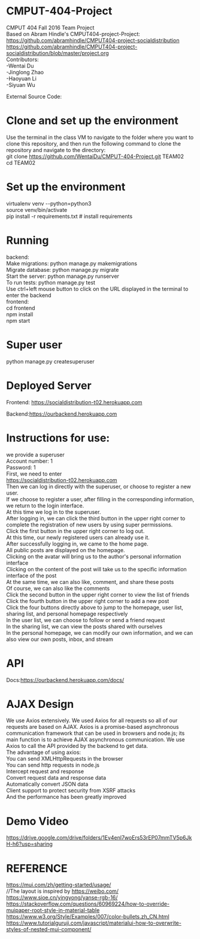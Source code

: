 # CMPUT-404-Project  
CMPUT 404 Fall 2016 Team Project  
Based on Abram Hindle's CMPUT404-project-Project: 
https://github.com/abramhindle/CMPUT404-project-socialdistribution  
 https://github.com/abramhindle/CMPUT404-project-socialdistribution/blob/master/project.org  
Contributors:  
-Wentai Du  
-Jinglong Zhao  
-Haoyuan Li  
-Siyuan Wu  
  
External Source Code:     

# Clone and set up the environment  
Use the terminal in the class VM to navigate to the folder where you want to clone this repository, and then run the following command to clone the repository and navigate to the directory:    
git clone https://github.com/WentaiDu/CMPUT-404-Project.git TEAM02  
cd TEAM02  
# Set up the environment    
virtualenv venv --python=python3  
source venv/bin/activate  
pip install -r requirements.txt # install requirements  

# Running
backend:  
Make migrations: python manage.py makemigrations  
Migrate database: python manage.py migrate  
Start the server: python manage.py runserver  
To run tests: python manage.py test  
Use ctrl+left mouse button to click on the URL displayed in the terminal to enter the backend  
frontend:  
cd frontend  
npm install  
npm start  
# Super user  
python manage.py createsuperuser  

# Deployed Server

Frontend: https://socialdistribution-t02.herokuapp.com

Backend:https://ourbackend.herokuapp.com


# Instructions for use:  
we provide a superuser  
Account number: 1  
Password: 1  
First, we need to enter  
https://socialdistribution-t02.herokuapp.com  
Then we can log in directly with the superuser, or choose to register a new user.  
If we choose to register a user, after filling in the corresponding information, we return to the login interface.  
At this time we log in to the superuser.  
After logging in, we can click the third button in the upper right corner to complete the registration of new users by using super permissions.  
Click the first button in the upper right corner to log out.  
At this time, our newly registered users can already use it.  
After successfully logging in, we came to the home page.  
All public posts are displayed on the homepage.  
Clicking on the avatar will bring us to the author's personal information interface  
Clicking on the content of the post will take us to the specific information interface of the post  
At the same time, we can also like, comment, and share these posts  
Of course, we can also like the comments  
Click the second button in the upper right corner to view the list of friends  
Click the fourth button in the upper right corner to add a new post  
Click the four buttons directly above to jump to the homepage, user list, sharing list, and personal homepage respectively  
In the user list, we can choose to follow or send a friend request  
In the sharing list, we can view the posts shared with ourselves  
In the personal homepage, we can modify our own information, and we can also view our own posts, inbox, and stream  

# API

Docs:https://ourbackend.herokuapp.com/docs/

# AJAX Design  
We use Axios extensively. We used Axios for all requests so all of our requests are based on AJAX. Axios is a promise-based asynchronous communication framework that can be used in browsers and node.js; its main function is to achieve AJAX asynchronous communication. We use Axios to call the API provided by the backend to get data.   
The advantage of using axios:  
You can send XMLHttpRequests in the browser  
You can send http requests in node.js  
Intercept request and response  
Convert request data and response data  
Automatically convert JSON data  
Client support to protect security from XSRF attacks  
And the performance has been greatly improved  

# Demo Video
https://drive.google.com/drive/folders/1Ev4enl7woErs53rEP07mmTV5p6JkH-h6?usp=sharing

# REFERENCE
https://mui.com/zh/getting-started/usage/  
//The layout is inspired by https://weibo.com/  
https://www.sioe.cn/yingyong/yanse-rgb-16/  
https://stackoverflow.com/questions/60969224/how-to-override-muipaper-root-style-in-material-table  
https://www.w3.org/Style/Examples/007/color-bullets.zh_CN.html  
https://www.tutorialguruji.com/javascript/materialui-how-to-overwrite-styles-of-nested-mui-component/  
